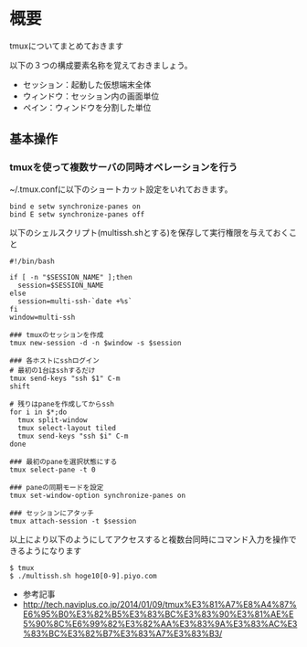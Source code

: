 # 概要
tmuxについてまとめておきます

以下の３つの構成要素名称を覚えておきましょう。
- セッション：起動した仮想端末全体
- ウィンドウ：セッション内の画面単位
- ペイン：ウィンドウを分割した単位

## 基本操作

### tmuxを使って複数サーバの同時オペレーションを行う

~/.tmux.confに以下のショートカット設定をいれておきます。
```
bind e setw synchronize-panes on
bind E setw synchronize-panes off
```

以下のシェルスクリプト(multissh.shとする)を保存して実行権限を与えておくこと
```
#!/bin/bash

if [ -n "$SESSION_NAME" ];then
  session=$SESSION_NAME
else
  session=multi-ssh-`date +%s`
fi
window=multi-ssh

### tmuxのセッションを作成
tmux new-session -d -n $window -s $session
 
### 各ホストにsshログイン
# 最初の1台はsshするだけ
tmux send-keys "ssh $1" C-m
shift

# 残りはpaneを作成してからssh
for i in $*;do
  tmux split-window
  tmux select-layout tiled
  tmux send-keys "ssh $i" C-m
done

### 最初のpaneを選択状態にする
tmux select-pane -t 0

### paneの同期モードを設定
tmux set-window-option synchronize-panes on

### セッションにアタッチ
tmux attach-session -t $session
```

以上により以下のようにしてアクセスすると複数台同時にコマンド入力を操作できるようになります
```
$ tmux
$ ./multissh.sh hoge10[0-9].piyo.com
```

- 参考記事
 - http://tech.naviplus.co.jp/2014/01/09/tmux%E3%81%A7%E8%A4%87%E6%95%B0%E3%82%B5%E3%83%BC%E3%83%90%E3%81%AE%E5%90%8C%E6%99%82%E3%82%AA%E3%83%9A%E3%83%AC%E3%83%BC%E3%82%B7%E3%83%A7%E3%83%B3/
